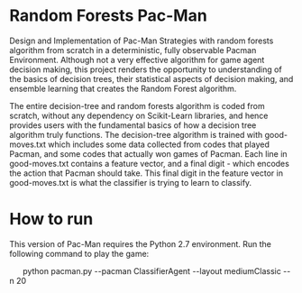 # Random Forests Pac-Man
Design and Implementation of Pac-Man Strategies with random forests algorithm from scratch in a deterministic, fully observable Pacman Environment. Although not a very effective algorithm for game agent decision making, this project renders the opportunity to understanding of the basics of decision trees, their statistical aspects of decision making, and ensemble learning that creates the Random Forest algorithm.

The entire decision-tree and random forests algorithm is coded from scratch, without any dependency on Scikit-Learn libraries, and hence provides users with the fundamental basics of how a decision tree algorithm truly functions. The decision-tree algorithm is trained with good-moves.txt which includes some data collected from codes that played Pacman, and some codes that actually won games of Pacman. Each line in good-moves.txt contains a feature vector, and a final digit - which encodes the action that Pacman should take. This final digit in the feature vector in good-moves.txt is what the classifier is trying to learn to classify.

# How to run
This version of Pac-Man requires the Python 2.7 environment. Run the following command to play the game:

&nbsp;&nbsp;&nbsp;&nbsp;&nbsp;&nbsp;python pacman.py --pacman ClassifierAgent --layout mediumClassic --n 20
